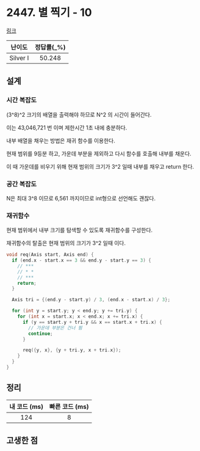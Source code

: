 # 2447. 별 찍기 - 10

[링크](https://www.acmicpc.net/problem/2447)

|  난이도  | 정답률(\_%) |
| :------: | :---------: |
| Silver I |   50.248    |

## 설계

### 시간 복잡도

(3^8)^2 크기의 배열을 출력해야 하므로 N^2 의 시간이 들어간다.

이는 43,046,721 번 이며 제한시간 1초 내에 충분하다.

내부 배열을 채우는 방법은 재귀 함수를 이용한다.

현재 범위를 9등분 하고, 가운데 부분을 제외하고 다시 함수를 호출해 내부를 채운다.

이 때 가운데를 비우기 위해 현재 범위의 크기가 3^2 일때 내부를 채우고 return 한다.

### 공간 복잡도

N은 최대 3^8 이므로 6,561 까지이므로 int형으로 선언해도 괜찮다.

### 재귀함수

현재 범위에서 내부 크기를 탐색할 수 있도록 재귀함수를 구성한다.

재귀함수의 탈출은 현재 범위의 크기가 3^2 일때 이다.

```cpp
void req(Axis start, Axis end) {
  if (end.x - start.x == 3 && end.y - start.y == 3) {
    // ***
    // * *
    // ***
    return;
  }

  Axis tri = {(end.y - start.y) / 3, (end.x - start.x) / 3};

  for (int y = start.y; y < end.y; y += tri.y) {
    for (int x = start.x; x < end.x; x += tri.x) {
      if (y == start.y + tri.y && x == start.x + tri.x) {
        // 가운데 부분은 건너 뜀
        continue;
      }

      req({y, x}, {y + tri.y, x + tri.x});
    }
  }
}
```

## 정리

| 내 코드 (ms) | 빠른 코드 (ms) |
| :----------: | :------------: |
|     124      |       8        |

## 고생한 점
